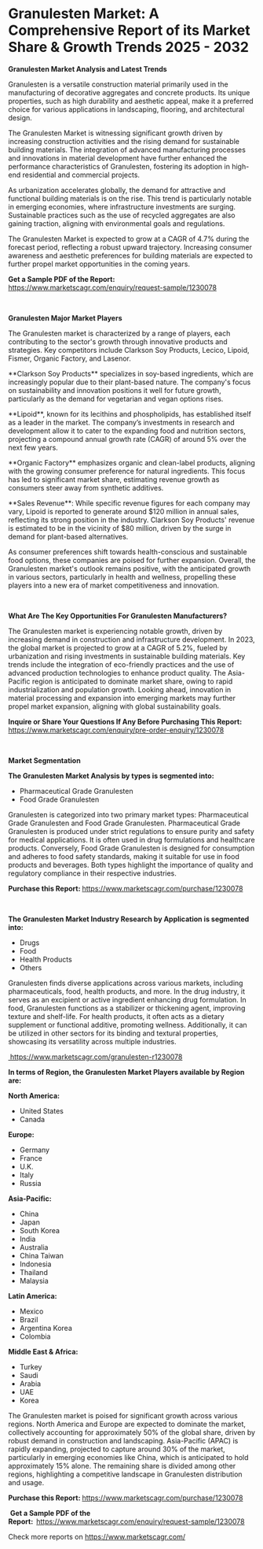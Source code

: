 <p><h1>Granulesten Market: A Comprehensive Report of its Market Share & Growth Trends 2025 - 2032</h1></p><p><strong>Granulesten Market Analysis and Latest Trends</strong></p>
<p><p>Granulesten is a versatile construction material primarily used in the manufacturing of decorative aggregates and concrete products. Its unique properties, such as high durability and aesthetic appeal, make it a preferred choice for various applications in landscaping, flooring, and architectural design. </p><p>The Granulesten Market is witnessing significant growth driven by increasing construction activities and the rising demand for sustainable building materials. The integration of advanced manufacturing processes and innovations in material development have further enhanced the performance characteristics of Granulesten, fostering its adoption in high-end residential and commercial projects. </p><p>As urbanization accelerates globally, the demand for attractive and functional building materials is on the rise. This trend is particularly notable in emerging economies, where infrastructure investments are surging. Sustainable practices such as the use of recycled aggregates are also gaining traction, aligning with environmental goals and regulations. </p><p>The Granulesten Market is expected to grow at a CAGR of 4.7% during the forecast period, reflecting a robust upward trajectory. Increasing consumer awareness and aesthetic preferences for building materials are expected to further propel market opportunities in the coming years.</p></p>
<p><strong>Get a Sample PDF of the Report:&nbsp;</strong> <a href="https://www.marketscagr.com/enquiry/request-sample/1230078?utm_campaign=3440&utm_medium=2&utm_source=Github&utm_content=ia&utm_term=03042025&utm_id=granulesten">https://www.marketscagr.com/enquiry/request-sample/1230078</a></p>
<p>&nbsp;</p>
<p><strong>Granulesten Major Market Players</strong></p>
<p><p>The Granulesten market is characterized by a range of players, each contributing to the sector's growth through innovative products and strategies. Key competitors include Clarkson Soy Products, Lecico, Lipoid, Fismer, Organic Factory, and Lasenor. </p><p>**Clarkson Soy Products** specializes in soy-based ingredients, which are increasingly popular due to their plant-based nature. The company's focus on sustainability and innovation positions it well for future growth, particularly as the demand for vegetarian and vegan options rises. </p><p>**Lipoid**, known for its lecithins and phospholipids, has established itself as a leader in the market. The company’s investments in research and development allow it to cater to the expanding food and nutrition sectors, projecting a compound annual growth rate (CAGR) of around 5% over the next few years.</p><p>**Organic Factory** emphasizes organic and clean-label products, aligning with the growing consumer preference for natural ingredients. This focus has led to significant market share, estimating revenue growth as consumers steer away from synthetic additives.</p><p>**Sales Revenue**: While specific revenue figures for each company may vary, Lipoid is reported to generate around $120 million in annual sales, reflecting its strong position in the industry. Clarkson Soy Products' revenue is estimated to be in the vicinity of $80 million, driven by the surge in demand for plant-based alternatives.</p><p>As consumer preferences shift towards health-conscious and sustainable food options, these companies are poised for further expansion. Overall, the Granulesten market's outlook remains positive, with the anticipated growth in various sectors, particularly in health and wellness, propelling these players into a new era of market competitiveness and innovation.</p></p>
<p>&nbsp;</p>
<p><strong>What Are The Key Opportunities For Granulesten Manufacturers?</strong></p>
<p><p>The Granulesten market is experiencing notable growth, driven by increasing demand in construction and infrastructure development. In 2023, the global market is projected to grow at a CAGR of 5.2%, fueled by urbanization and rising investments in sustainable building materials. Key trends include the integration of eco-friendly practices and the use of advanced production technologies to enhance product quality. The Asia-Pacific region is anticipated to dominate market share, owing to rapid industrialization and population growth. Looking ahead, innovation in material processing and expansion into emerging markets may further propel market expansion, aligning with global sustainability goals.</p></p>
<p><strong>Inquire or Share Your Questions If Any Before Purchasing This Report:</strong> <a href="https://www.marketscagr.com/enquiry/pre-order-enquiry/1230078?utm_campaign=3440&utm_medium=2&utm_source=Github&utm_content=ia&utm_term=03042025&utm_id=granulesten">https://www.marketscagr.com/enquiry/pre-order-enquiry/1230078</a></p>
<p>&nbsp;</p>
<p><strong>Market Segmentation</strong></p>
<p><strong>The Granulesten Market Analysis by types is segmented into:</strong></p>
<p><ul><li>Pharmaceutical Grade Granulesten</li><li>Food Grade Granulesten</li></ul></p>
<p><p>Granulesten is categorized into two primary market types: Pharmaceutical Grade Granulesten and Food Grade Granulesten. Pharmaceutical Grade Granulesten is produced under strict regulations to ensure purity and safety for medical applications. It is often used in drug formulations and healthcare products. Conversely, Food Grade Granulesten is designed for consumption and adheres to food safety standards, making it suitable for use in food products and beverages. Both types highlight the importance of quality and regulatory compliance in their respective industries.</p></p>
<p><strong>Purchase this Report:&nbsp;</strong><a href="https://www.marketscagr.com/purchase/1230078?utm_campaign=3440&utm_medium=2&utm_source=Github&utm_content=ia&utm_term=03042025&utm_id=granulesten">https://www.marketscagr.com/purchase/1230078</a></p>
<p>&nbsp;</p>
<p><strong>The Granulesten Market Industry Research by Application is segmented into:</strong></p>
<p><ul><li>Drugs</li><li>Food</li><li>Health Products</li><li>Others</li></ul></p>
<p><p>Granulesten finds diverse applications across various markets, including pharmaceuticals, food, health products, and more. In the drug industry, it serves as an excipient or active ingredient enhancing drug formulation. In food, Granulesten functions as a stabilizer or thickening agent, improving texture and shelf-life. For health products, it often acts as a dietary supplement or functional additive, promoting wellness. Additionally, it can be utilized in other sectors for its binding and textural properties, showcasing its versatility across multiple industries.</p></p>
<p><a href="https://www.marketscagr.com/granulesten-r1230078?utm_campaign=3440&utm_medium=2&utm_source=Github&utm_content=ia&utm_term=03042025&utm_id=granulesten">&nbsp;https://www.marketscagr.com/granulesten-r1230078</a></p>
<p><strong>In terms of Region, the Granulesten Market Players available by Region are:</strong></p>
<p>
    <p> <strong> North America: </strong>
        <ul>
            <li>United States</li>
            <li>Canada</li>
        </ul>
        </p> 
    <p> <strong> Europe: </strong>
        <ul>
            <li>Germany</li>
            <li>France</li>
            <li>U.K.</li>
            <li>Italy</li>
            <li>Russia</li>
        </ul>
        </p> 
    <p> <strong> Asia-Pacific: </strong>
        <ul>
            <li>China</li>
            <li>Japan</li>
            <li>South Korea</li>
            <li>India</li>
            <li>Australia</li>
            <li>China Taiwan</li>
            <li>Indonesia</li>
            <li>Thailand</li>
            <li>Malaysia</li>
        </ul>
        </p> 
    <p> <strong> Latin America: </strong>
        <ul>
            <li>Mexico</li>
            <li>Brazil</li>
            <li>Argentina Korea</li>
            <li>Colombia</li>
        </ul>
        </p> 
    <p> <strong> Middle East & Africa: </strong>
        <ul>
            <li>Turkey</li>
            <li>Saudi</li>
            <li>Arabia</li>
            <li>UAE</li>
            <li>Korea</li>
        </ul>
    </p>
    </p>
<p><p>The Granulesten market is poised for significant growth across various regions. North America and Europe are expected to dominate the market, collectively accounting for approximately 50% of the global share, driven by robust demand in construction and landscaping. Asia-Pacific (APAC) is rapidly expanding, projected to capture around 30% of the market, particularly in emerging economies like China, which is anticipated to hold approximately 15% alone. The remaining share is divided among other regions, highlighting a competitive landscape in Granulesten distribution and usage.</p></p>
<p><strong>Purchase this Report: </strong><a href="https://www.marketscagr.com/purchase/1230078?utm_campaign=3440&utm_medium=2&utm_source=Github&utm_content=ia&utm_term=03042025&utm_id=granulesten">https://www.marketscagr.com/purchase/1230078</a></p>
<p>&nbsp;<strong>Get a Sample PDF of the Report:&nbsp;&nbsp;</strong><a href="https://www.marketscagr.com/enquiry/request-sample/1230078?utm_campaign=3440&utm_medium=2&utm_source=Github&utm_content=ia&utm_term=03042025&utm_id=granulesten">https://www.marketscagr.com/enquiry/request-sample/1230078</a></p>
<p><strong></strong></p>
<p>Check more reports on <a href="https://www.marketscagr.com/?utm_campaign=3440&utm_medium=2&utm_source=Github&utm_content=ia&utm_term=03042025&utm_id=granulesten">https://www.marketscagr.com/</a></p>